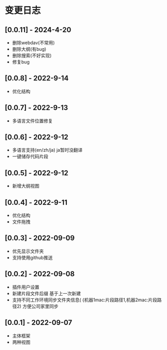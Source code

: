 # 变更日志

## [0.0.11] - 2024-4-20

- 删除webdav(不常用)
- 删除大纲(有bug)
- 删除搜索(不好实现)
- 修复bug

## [0.0.8] - 2022-9-14

- 优化结构

## [0.0.7] - 2022-9-13

- 多语言文件位置修复

## [0.0.6] - 2022-9-12

- 多语言支持(en/zh/ja) ja暂时没翻译
- 一键储存代码片段

## [0.0.5] - 2022-9-12

- 新增大纲视图

## [0.0.4] - 2022-9-11

- 优化结构
- 文件拖拽

## [0.0.3] - 2022-09-09

- 优先显示文件夹
- 支持使用github推送

## [0.0.2] - 2022-09-08

- 插件用户设置
- 新建片段文件后缀 基于上一次新建
- 支持不同工作环境同步文件夹信息(  {机器1mac:片段路径1,机器2mac:片段路径2) 方便公司家里同步

## [0.0.1] - 2022-09-07

- 主体框架
- 两种视图
